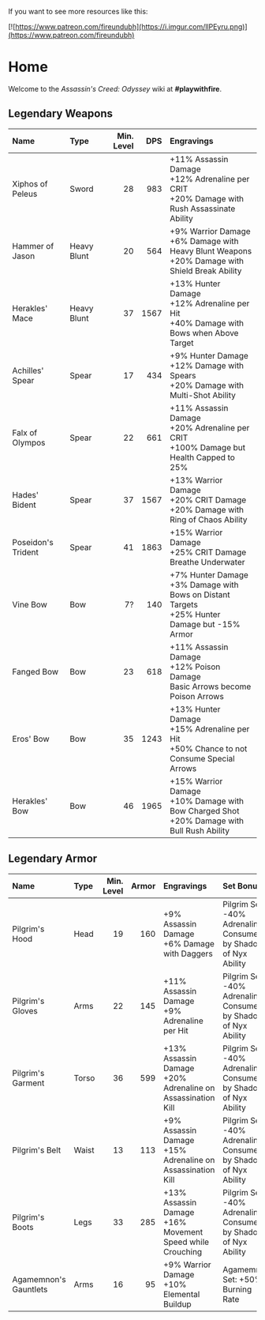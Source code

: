 <!-- TITLE: Assassin's Creed: Odyssey -->

If you want to see more resources like this:

[![https://www.patreon.com/fireundubh](https://i.imgur.com/llPEyru.png)](https://www.patreon.com/fireundubh)

# Home
Welcome to the *Assassin's Creed: Odyssey* wiki at **#playwithfire**.

## Legendary Weapons

Name | Type | Min. Level | DPS | Engravings
:--- | :--- | ---:  | ---:  | :---
Xiphos of Peleus | Sword | 28 | 983 | +11% Assassin Damage<br>+12% Adrenaline per CRIT<br>+20% Damage with Rush Assassinate Ability
Hammer of Jason | Heavy Blunt | 20 | 564 | +9% Warrior Damage<br>+6% Damage with Heavy Blunt Weapons<br>+20% Damage with Shield Break Ability
Herakles' Mace | Heavy Blunt | 37 | 1567 | +13% Hunter Damage<br>+12% Adrenaline per Hit<br>+40% Damage with Bows when Above Target
Achilles' Spear | Spear | 17 | 434 | +9% Hunter Damage<br>+12% Damage with Spears<br>+20% Damage with Multi-Shot Ability
Falx of Olympos | Spear | 22 | 661 | +11% Assassin Damage<br>+20% Adrenaline per CRIT<br>+100% Damage but Health Capped to 25%
Hades' Bident | Spear | 37 | 1567 | +13% Warrior Damage<br>+20% CRIT Damage<br>+20% Damage with Ring of Chaos Ability
Poseidon's Trident | Spear | 41 | 1863 | +15% Warrior Damage<br>+25% CRIT Damage<br>Breathe Underwater
Vine Bow | Bow | 7? | 140 | +7% Hunter Damage<br>+3% Damage with Bows on Distant Targets<br>+25% Hunter Damage but -15% Armor
Fanged Bow | Bow | 23 | 618 | +11% Assassin Damage<br>+12% Poison Damage<br>Basic Arrows become Poison Arrows
Eros' Bow | Bow | 35 | 1243 | +13% Hunter Damage<br>+15% Adrenaline per Hit<br>+50% Chance to not Consume Special Arrows
Herakles' Bow | Bow | 46 | 1965 | +15% Warrior Damage<br>+10% Damage with Bow Charged Shot<br>+20% Damage with Bull Rush Ability

## Legendary Armor

Name | Type | Min. Level | Armor | Engravings | Set Bonus
:--- | :--- | ---: | ---:  | :--- | :---
Pilgrim's Hood | Head | 19 | 160 | +9% Assassin Damage<br>+6% Damage with Daggers | Pilgrim Set: -40% Adrenaline Consumed by Shadow of Nyx Ability
Pilgrim's Gloves | Arms | 22 | 145 | +11% Assassin Damage<br>+9% Adrenaline per Hit | Pilgrim Set: -40% Adrenaline Consumed by Shadow of Nyx Ability
Pilgrim's Garment | Torso | 36 | 599 | +13% Assassin Damage<br>+20% Adrenaline on Assassination Kill | Pilgrim Set: -40% Adrenaline Consumed by Shadow of Nyx Ability
Pilgrim's Belt | Waist | 13 | 113 | +9% Assassin Damage<br>+15% Adrenaline on Assassination Kill | Pilgrim Set: -40% Adrenaline Consumed by Shadow of Nyx Ability
Pilgrim's Boots | Legs | 33 | 285 | +13% Assassin Damage<br>+16% Movement Speed while Crouching | Pilgrim Set: -40% Adrenaline Consumed by Shadow of Nyx Ability
Agamemnon's Gauntlets | Arms | 16 | 95 | +9% Warrior Damage<br>+10% Elemental Buildup | Agamemnon Set: +50% Burning Rate 
